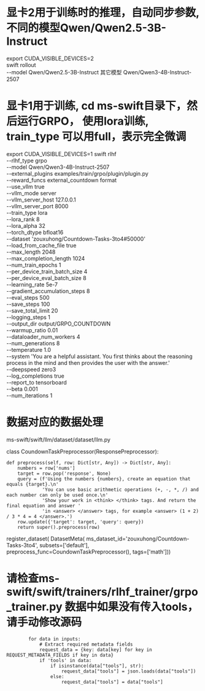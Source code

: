 # 显卡2用于训练时的推理，自动同步参数, 不同的模型Qwen/Qwen2.5-3B-Instruct
export CUDA_VISIBLE_DEVICES=2 \
swift rollout \
    --model Qwen/Qwen2.5-3B-Instruct
其它模型
Qwen/Qwen3-4B-Instruct-2507

# 显卡1用于训练, cd ms-swift目录下，然后运行GRPO， 使用lora训练, train_type 可以用full，表示完全微调
export CUDA_VISIBLE_DEVICES=1
swift rlhf \
    --rlhf_type grpo \
    --model Qwen/Qwen3-4B-Instruct-2507 \
    --external_plugins examples/train/grpo/plugin/plugin.py \
    --reward_funcs external_countdown format \
    --use_vllm true \
    --vllm_mode server \
    --vllm_server_host 127.0.0.1 \
    --vllm_server_port 8000 \
    --train_type lora \
    --lora_rank 8 \
    --lora_alpha 32 \
    --torch_dtype bfloat16 \
    --dataset 'zouxuhong/Countdown-Tasks-3to4#50000' \
    --load_from_cache_file true \
    --max_length 2048 \
    --max_completion_length 1024 \
    --num_train_epochs 1 \
    --per_device_train_batch_size 4 \
    --per_device_eval_batch_size 8 \
    --learning_rate 5e-7 \
    --gradient_accumulation_steps 8 \
    --eval_steps 500 \
    --save_steps 100 \
    --save_total_limit 20 \
    --logging_steps 1 \
    --output_dir output/GRPO_COUNTDOWN \
    --warmup_ratio 0.01 \
    --dataloader_num_workers 4 \
    --num_generations 8 \
    --temperature 1.0 \
    --system 'You are a helpful assistant. You first thinks about the reasoning process in the mind and then provides the user with the answer.' \
    --deepspeed zero3 \
    --log_completions true \
    --report_to tensorboard \
    --beta 0.001 \
    --num_iterations 1


# 数据对应的数据处理
ms-swift/swift/llm/dataset/dataset/llm.py

class CoundownTaskPreprocessor(ResponsePreprocessor):

    def preprocess(self, row: Dict[str, Any]) -> Dict[str, Any]:
        numbers = row['nums']
        target = row.pop('response', None)
        query = (f'Using the numbers {numbers}, create an equation that equals {target}.\n'
                 'You can use basic arithmetic operations (+, -, *, /) and each number can only be used once.\n'
                 'Show your work in <think> </think> tags. And return the final equation and answer '
                 'in <answer> </answer> tags, for example <answer> (1 + 2) / 3 * 4 = 4 </answer>.')
        row.update({'target': target, 'query': query})
        return super().preprocess(row)


register_dataset(
    DatasetMeta(
        ms_dataset_id='zouxuhong/Countdown-Tasks-3to4',
        subsets=['default'],
        preprocess_func=CoundownTaskPreprocessor(),
        tags=['math']))


# 请检查ms-swift/swift/trainers/rlhf_trainer/grpo_trainer.py 数据中如果没有传入tools，请手动修改源码
```
        for data in inputs:
            # Extract required metadata fields
            request_data = {key: data[key] for key in REQUEST_METADATA_FIELDS if key in data}
            if 'tools' in data:
                if isinstance(data["tools"], str):
                    request_data["tools"] = json.loads(data["tools"])
                else:
                    request_data["tools"] = data["tools"]
```
